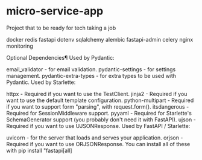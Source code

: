 # micro-service-app
Project that to be ready for tech taking a job

docker
redis
fastapi
dotenv
sqlalchemy
alembic
fastapi-admin
celery
nginx
monitoring


Optional Dependencies¶
Used by Pydantic:

email_validator - for email validation.
pydantic-settings - for settings management.
pydantic-extra-types - for extra types to be used with Pydantic.
Used by Starlette:

httpx - Required if you want to use the TestClient.
jinja2 - Required if you want to use the default template configuration.
python-multipart - Required if you want to support form "parsing", with request.form().
itsdangerous - Required for SessionMiddleware support.
pyyaml - Required for Starlette's SchemaGenerator support (you probably don't need it with FastAPI).
ujson - Required if you want to use UJSONResponse.
Used by FastAPI / Starlette:

uvicorn - for the server that loads and serves your application.
orjson - Required if you want to use ORJSONResponse.
You can install all of these with pip install "fastapi[all]
